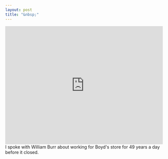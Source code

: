 ```yaml
---
layout: post
title: "&nbsp;"
---
```

<div style="padding:75% 0 0 0;position:relative;"><iframe src="https://player.vimeo.com/video/804307198?h=a31efef04b&amp;badge=0&amp;autopause=0&amp;player_id=0&amp;app_id=58479" frameborder="0" allow="autoplay; fullscreen; picture-in-picture" allowfullscreen style="position:absolute;top:0;left:0;width:100%;height:100%;" title="Gone chicken.mov"></iframe></div><script src="https://player.vimeo.com/api/player.js"></script>
I spoke with William Burr about working for Boyd's store for 49 years a day before it closed.






